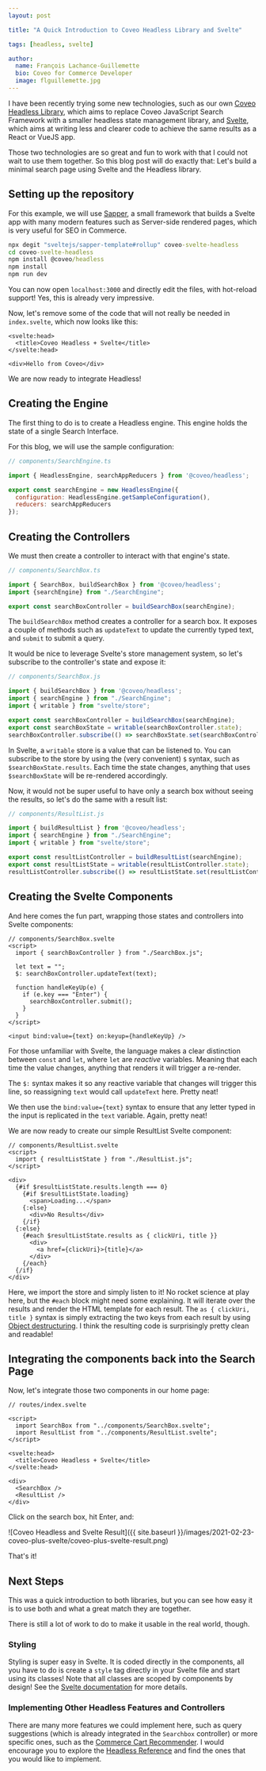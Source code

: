 ```yaml
---
layout: post

title: "A Quick Introduction to Coveo Headless Library and Svelte"

tags: [headless, svelte]

author:
  name: François Lachance-Guillemette
  bio: Coveo for Commerce Developer
  image: flguillemette.jpg
---
```


I have been recently trying some new technologies, such as our own [Coveo Headless Library](https://docs.coveo.com/en/headless), which aims to replace Coveo JavaScript Search Framework with a smaller headless state management library, and [Svelte](https://svelte.dev/), which aims at writing less and clearer code to achieve the same results as a React or VueJS app.

Those two technologies are so great and fun to work with that I could not wait to use them together. So this blog post will do exactly that: Let's build a minimal search page using Svelte and the Headless library.

<!-- more -->

## Setting up the repository

For this example, we will use [Sapper](https://sapper.svelte.dev/), a small framework that builds a Svelte app with many modern features such as Server-side rendered pages, which is very useful for SEO in Commerce.

```cmd
npx degit "sveltejs/sapper-template#rollup" coveo-svelte-headless
cd coveo-svelte-headless
npm install @coveo/headless
npm install
npm run dev
```

You can now open `localhost:3000` and directly edit the files, with hot-reload support! Yes, this is already very impressive.

Now, let's remove some of the code that will not really be needed in `index.svelte`, which now looks like this:

```svelte
<svelte:head>
  <title>Coveo Headless + Svelte</title>
</svelte:head>

<div>Hello from Coveo</div>
```

We are now ready to integrate Headless!

## Creating the Engine

The first thing to do is to create a Headless engine. This engine holds the state of a single Search Interface.

For this blog, we will use the sample configuration:

```js
// components/SearchEngine.ts

import { HeadlessEngine, searchAppReducers } from '@coveo/headless';

export const searchEngine = new HeadlessEngine({
  configuration: HeadlessEngine.getSampleConfiguration(),
  reducers: searchAppReducers
});
```

## Creating the Controllers

We must then create a controller to interact with that engine's state.

```js
// components/SearchBox.ts

import { SearchBox, buildSearchBox } from '@coveo/headless';
import {searchEngine} from "./SearchEngine";

export const searchBoxController = buildSearchBox(searchEngine);
```

The `buildSearchBox` method creates a controller for a search box. It exposes a couple of methods such as `updateText` to update the currently typed text, and `submit` to submit a query.

It would be nice to leverage Svelte's store management system, so let's subscribe to the controller's state and expose it:

```js
// components/SearchBox.js

import { buildSearchBox } from '@coveo/headless';
import { searchEngine } from "./SearchEngine";
import { writable } from "svelte/store";

export const searchBoxController = buildSearchBox(searchEngine);
export const searchBoxState = writable(searchBoxController.state);
searchBoxController.subscribe(() => searchBoxState.set(searchBoxController.state));
```

In Svelte, a `writable` store is a value that can be listened to. You can subscribe to the store by using the (very convenient) `$` syntax, such as `$searchBoxState.results`. Each time the state changes, anything that uses `$searchBoxState` will be re-rendered accordingly.

Now, it would not be super useful to have only a search box without seeing the results, so let's do the same with a result list:

```js
// components/ResultList.js

import { buildResultList } from '@coveo/headless';
import { searchEngine } from "./SearchEngine";
import { writable } from "svelte/store";

export const resultListController = buildResultList(searchEngine);
export const resultListState = writable(resultListController.state);
resultListController.subscribe(() => resultListState.set(resultListController.state));
```

## Creating the Svelte Components

And here comes the fun part, wrapping those states and controllers into Svelte components:

```svelte
// components/SearchBox.svelte
<script>
  import { searchBoxController } from "./SearchBox.js";

  let text = "";
  $: searchBoxController.updateText(text);

  function handleKeyUp(e) {
    if (e.key === "Enter") {
      searchBoxController.submit();
    }
  }
</script>

<input bind:value={text} on:keyup={handleKeyUp} />
```

For those unfamiliar with Svelte, the language makes a clear distinction between `const` and `let`, where `let` are *reactive* variables. Meaning that each time the value changes, anything that renders it will trigger a re-render.

The `$:` syntax makes it so any reactive variable that changes will trigger this line, so reassigning `text` would call `updateText` here. Pretty neat!

We then use the `bind:value={text}` syntax to ensure that any letter typed in the input is replicated in the `text` variable. Again, pretty neat!

We are now ready to create our simple ResultList Svelte component:

```svelte
// components/ResultList.svelte
<script>
  import { resultListState } from "./ResultList.js";
</script>

<div>
  {#if $resultListState.results.length === 0}
    {#if $resultListState.loading}
      <span>Loading...</span>
    {:else}
      <div>No Results</div>
    {/if}
  {:else}
    {#each $resultListState.results as { clickUri, title }}
      <div>
        <a href={clickUri}>{title}</a>
      </div>
    {/each}
  {/if}
</div>
```

Here, we import the store and simply listen to it! No rocket science at play here, but the `#each` block might need some explaining. It will iterate over the results and render the HTML template for each result. The `as { clickUri, title }` syntax is simply extracting the two keys from each result by using [Object destructuring](https://developer.mozilla.org/en-US/docs/Web/JavaScript/Reference/Operators/Destructuring_assignment#object_destructuring). I think the resulting code is surprisingly pretty clean and readable!

## Integrating the components back into the Search Page

Now, let's integrate those two components in our home page:

```svelte
// routes/index.svelte

<script>
  import SearchBox from "../components/SearchBox.svelte";
  import ResultList from "../components/ResultList.svelte";
</script>

<svelte:head>
  <title>Coveo Headless + Svelte</title>
</svelte:head>

<div>
  <SearchBox />
  <ResultList />
</div>
```

Click on the search box, hit Enter, and:

![Coveo Headless and Svelte Result]({{ site.baseurl }}/images/2021-02-23-coveo-plus-svelte/coveo-plus-svelte-result.png)

That's it!

## Next Steps

This was a quick introduction to both libraries, but you can see how easy it is to use both and what a great match they are together.

There is still a lot of work to do to make it usable in the real world, though.

### Styling

Styling is super easy in Svelte. It is coded directly in the components, all you have to do is create a `style` tag directly in your Svelte file and start using its classes! Note that all classes are scoped by components by design! See the [Svelte documentation](https://svelte.dev/docs#style) for more details.

### Implementing Other Headless Features and Controllers

There are many more features we could implement here, such as query suggestions (which is already integrated in the `Searchbox` controller) or more specific ones, such as the [Commerce Cart Recommender](https://docs.coveo.com/en/headless/0.1.0/reference/controllers/cart-recommendations/). I would encourage you to explore the [Headless Reference](https://docs.coveo.com/en/headless/0.1.0/reference/) and find the ones that you would like to implement.
